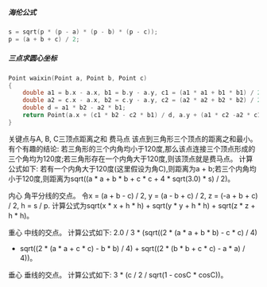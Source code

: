##### 海伦公式
```cpp
s = sqrt(p * (p - a) * (p - b) * (p - c));
p = (a + b + c) / 2;
```

##### 三点求圆心坐标
```cpp
Point waixin(Point a, Point b, Point c)
{
    double a1 = b.x - a.x, b1 = b.y - a.y, c1 = (a1 * a1 + b1 * b1) / 2;
    double a2 = c.x - a.x, b2 = c.y - a.y, c2 = (a2 * a2 + b2 * b2) / 2;
    double d = a1 * b2 - a2 * b1;
    return Point(a.x + (c1 * b2 - c2 * b1) / d, a.y + (a1 * c2 -a2 * c1) / d);
}
```

关键点与A, B, C三顶点距离之和
费马点
该点到三角形三个顶点的距离之和最小。
有个有趣的结论:
若三角形的三个内角均小于120度,那么该点连接三个顶点形成的三个角均为120度;若三角形存在一个内角大于120度,则该顶点就是费马点。
计算公式如下:
若有一个内角大于120度(这里假设为角C),则距离为a + b;若三个内角均小于120度,则距离为sqrt((a * a + b * b + c * c + 4 * sqrt(3.0) * s) / 2)。

内心
角平分线的交点。
令x = (a + b - c) / 2, y = (a - b + c) / 2, z = (-a + b + c) / 2, h = s / p.
计算公式为sqrt(x * x + h * h) + sqrt(y * y + h * h) + sqrt(z * z + h * h)。

重心
中线的交点。
计算公式如下:
2.0 / 3 * (sqrt((2 * (a * a + b * b) - c * c) / 4)
+ sqrt((2 * (a * a + c * c) - b * b) / 4) + sqrt((2 * (b * b + c * c) - a * a) / 4))。

垂心
垂线的交点。
计算公式如下:
3 * (c / 2 / sqrt(1 - cosC * cosC))。
